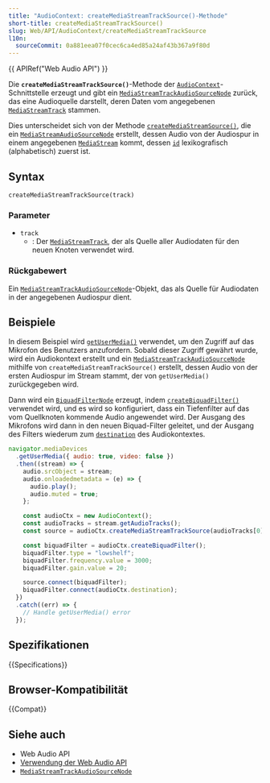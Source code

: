 ```yaml
---
title: "AudioContext: createMediaStreamTrackSource()-Methode"
short-title: createMediaStreamTrackSource()
slug: Web/API/AudioContext/createMediaStreamTrackSource
l10n:
  sourceCommit: 0a881eea07f0cec6ca4ed85a24af43b367a9f80d
---
```


{{ APIRef("Web Audio API") }}

Die **`createMediaStreamTrackSource()`**-Methode der [`AudioContext`](/de/docs/Web/API/AudioContext)-Schnittstelle erzeugt und gibt ein [`MediaStreamTrackAudioSourceNode`](/de/docs/Web/API/MediaStreamTrackAudioSourceNode) zurück, das eine Audioquelle darstellt, deren Daten vom angegebenen [`MediaStreamTrack`](/de/docs/Web/API/MediaStreamTrack) stammen.

Dies unterscheidet sich von der Methode [`createMediaStreamSource()`](/de/docs/Web/API/AudioContext/createMediaStreamSource), die ein [`MediaStreamAudioSourceNode`](/de/docs/Web/API/MediaStreamAudioSourceNode) erstellt, dessen Audio von der Audiospur in einem angegebenen [`MediaStream`](/de/docs/Web/API/MediaStream) kommt, dessen [`id`](/de/docs/Web/API/MediaStreamTrack/id) lexikografisch (alphabetisch) zuerst ist.

## Syntax

```js-nolint
createMediaStreamTrackSource(track)
```

### Parameter

- `track`
  - : Der [`MediaStreamTrack`](/de/docs/Web/API/MediaStreamTrack), der als Quelle aller Audiodaten für den neuen Knoten verwendet wird.

### Rückgabewert

Ein [`MediaStreamTrackAudioSourceNode`](/de/docs/Web/API/MediaStreamTrackAudioSourceNode)-Objekt, das als Quelle für Audiodaten in der angegebenen Audiospur dient.

## Beispiele

In diesem Beispiel wird [`getUserMedia()`](/de/docs/Web/API/MediaDevices/getUserMedia) verwendet, um den Zugriff auf das Mikrofon des Benutzers anzufordern. Sobald dieser Zugriff gewährt wurde, wird ein Audiokontext erstellt und ein [`MediaStreamTrackAudioSourceNode`](/de/docs/Web/API/MediaStreamTrackAudioSourceNode) mithilfe von `createMediaStreamTrackSource()` erstellt, dessen Audio von der ersten Audiospur im Stream stammt, der von `getUserMedia()` zurückgegeben wird.

Dann wird ein [`BiquadFilterNode`](/de/docs/Web/API/BiquadFilterNode) erzeugt, indem [`createBiquadFilter()`](/de/docs/Web/API/BaseAudioContext/createBiquadFilter) verwendet wird, und es wird so konfiguriert, dass ein Tiefenfilter auf das vom Quellknoten kommende Audio angewendet wird. Der Ausgang des Mikrofons wird dann in den neuen Biquad-Filter geleitet, und der Ausgang des Filters wiederum zum [`destination`](/de/docs/Web/API/BaseAudioContext/destination) des Audiokontextes.

```js
navigator.mediaDevices
  .getUserMedia({ audio: true, video: false })
  .then((stream) => {
    audio.srcObject = stream;
    audio.onloadedmetadata = (e) => {
      audio.play();
      audio.muted = true;
    };

    const audioCtx = new AudioContext();
    const audioTracks = stream.getAudioTracks();
    const source = audioCtx.createMediaStreamTrackSource(audioTracks[0]);

    const biquadFilter = audioCtx.createBiquadFilter();
    biquadFilter.type = "lowshelf";
    biquadFilter.frequency.value = 3000;
    biquadFilter.gain.value = 20;

    source.connect(biquadFilter);
    biquadFilter.connect(audioCtx.destination);
  })
  .catch((err) => {
    // Handle getUserMedia() error
  });
```

## Spezifikationen

{{Specifications}}

## Browser-Kompatibilität

{{Compat}}

## Siehe auch

- Web Audio API
- [Verwendung der Web Audio API](/de/docs/Web/API/Web_Audio_API/Using_Web_Audio_API)
- [`MediaStreamTrackAudioSourceNode`](/de/docs/Web/API/MediaStreamTrackAudioSourceNode)
